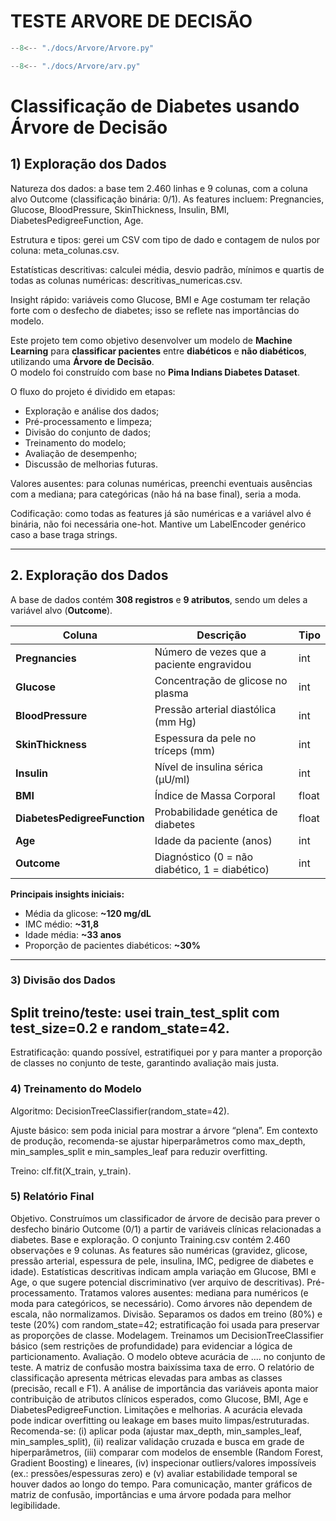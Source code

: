# TESTE ARVORE DE DECISÃO


``` python exec="on" html="1"
--8<-- "./docs/Arvore/Arvore.py"
```

``` python exec="on" html="1"
--8<-- "./docs/Arvore/arv.py"
```

# Classificação de Diabetes usando Árvore de Decisão

## 1) Exploração dos Dados

Natureza dos dados: a base tem 2.460 linhas e 9 colunas, com a coluna alvo Outcome (classificação binária: 0/1). As features incluem: Pregnancies, Glucose, BloodPressure, SkinThickness, Insulin, BMI, DiabetesPedigreeFunction, Age.

Estrutura e tipos: gerei um CSV com tipo de dado e contagem de nulos por coluna: meta_colunas.csv.

Estatísticas descritivas: calculei média, desvio padrão, mínimos e quartis de todas as colunas numéricas: descritivas_numericas.csv.

Insight rápido: variáveis como Glucose, BMI e Age costumam ter relação forte com o desfecho de diabetes; isso se reflete nas importâncias do modelo.


Este projeto tem como objetivo desenvolver um modelo de **Machine Learning** para **classificar pacientes** entre **diabéticos** e **não diabéticos**, utilizando uma **Árvore de Decisão**.  
O modelo foi construído com base no **Pima Indians Diabetes Dataset**.

O fluxo do projeto é dividido em etapas:
- Exploração e análise dos dados;
- Pré-processamento e limpeza;
- Divisão do conjunto de dados;
- Treinamento do modelo;
- Avaliação de desempenho;
- Discussão de melhorias futuras.

Valores ausentes: para colunas numéricas, preenchi eventuais ausências com a mediana; para categóricas (não há na base final), seria a moda.

Codificação: como todas as features já são numéricas e a variável alvo é binária, não foi necessária one-hot. Mantive um LabelEncoder genérico caso a base traga strings.

---

## 2. Exploração dos Dados 

A base de dados contém **308 registros** e **9 atributos**, sendo um deles a variável alvo (**Outcome**).

| Coluna                     | Descrição                                   | Tipo   |
|---------------------------|-------------------------------------------|--------|
| **Pregnancies**           | Número de vezes que a paciente engravidou | int    |
| **Glucose**               | Concentração de glicose no plasma         | int    |
| **BloodPressure**         | Pressão arterial diastólica (mm Hg)       | int    |
| **SkinThickness**         | Espessura da pele no tríceps (mm)         | int    |
| **Insulin**               | Nível de insulina sérica (µU/ml)          | int    |
| **BMI**                   | Índice de Massa Corporal                 | float  |
| **DiabetesPedigreeFunction** | Probabilidade genética de diabetes     | float  |
| **Age**                   | Idade da paciente (anos)                 | int    |
| **Outcome**               | Diagnóstico (0 = não diabético, 1 = diabético) | int |

**Principais insights iniciais:**
- Média da glicose: **~120 mg/dL**
- IMC médio: **~31,8**
- Idade média: **~33 anos**
- Proporção de pacientes diabéticos: **~30%**

---

### 3) Divisão dos Dados

## Split treino/teste: usei train_test_split com test_size=0.2 e random_state=42.

Estratificação: quando possível, estratifiquei por y para manter a proporção de classes no conjunto de teste, garantindo avaliação mais justa.


### 4) Treinamento do Modelo

Algoritmo: DecisionTreeClassifier(random_state=42).

Ajuste básico: sem poda inicial para mostrar a árvore “plena”. Em contexto de produção, recomenda-se ajustar hiperparâmetros como max_depth, min_samples_split e min_samples_leaf para reduzir overfitting.

Treino: clf.fit(X_train, y_train).

### 5) Relatório Final 

Objetivo. Construímos um classificador de árvore de decisão para prever o desfecho binário Outcome (0/1) a partir de variáveis clínicas relacionadas a diabetes.
Base e exploração. O conjunto Training.csv contém 2.460 observações e 9 colunas. As features são numéricas (gravidez, glicose, pressão arterial, espessura de pele, insulina, IMC, pedigree de diabetes e idade). Estatísticas descritivas indicam ampla variação em Glucose, BMI e Age, o que sugere potencial discriminativo (ver arquivo de descritivas).
Pré-processamento. Tratamos valores ausentes: mediana para numéricos (e moda para categóricos, se necessário). Como árvores não dependem de escala, não normalizamos.
Divisão. Separamos os dados em treino (80%) e teste (20%) com random_state=42; estratificação foi usada para preservar as proporções de classe.
Modelagem. Treinamos um DecisionTreeClassifier básico (sem restrições de profundidade) para evidenciar a lógica de particionamento.
Avaliação. O modelo obteve acurácia de .... no conjunto de teste. A matriz de confusão mostra baixíssima taxa de erro. O relatório de classificação apresenta métricas elevadas para ambas as classes (precisão, recall e F1). A análise de importância das variáveis aponta maior contribuição de atributos clínicos esperados, como Glucose, BMI, Age e DiabetesPedigreeFunction.
Limitações e melhorias. A acurácia elevada pode indicar overfitting ou leakage em bases muito limpas/estruturadas. Recomenda-se: (i) aplicar poda (ajustar max_depth, min_samples_leaf, min_samples_split), (ii) realizar validação cruzada e busca em grade de hiperparâmetros, (iii) comparar com modelos de ensemble (Random Forest, Gradient Boosting) e lineares, (iv) inspecionar outliers/valores impossíveis (ex.: pressões/espessuras zero) e (v) avaliar estabilidade temporal se houver dados ao longo do tempo. Para comunicação, manter gráficos de matriz de confusão, importâncias e uma árvore podada para melhor legibilidade.

